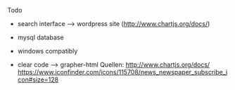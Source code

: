 Todo

* search interface
	--> wordpress site (http://www.chartjs.org/docs/)

* mysql database

* windows compatibly

* clear code
	--> grapher-html
Quellen:
	http://www.chartjs.org/docs/
	https://www.iconfinder.com/icons/115708/news_newspaper_subscribe_icon#size=128
